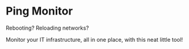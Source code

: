 # Ping Monitor
Rebooting? Reloading networks?

Monitor your IT infrastructure, all in one place, with this neat little tool!
